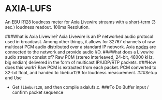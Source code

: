 AXIA-LUFS
=========
An EBU R128 loudness meter for Axia Livewire streams with a short-term (3 sec.) loudness readout. 100ms Resolution.

###What is Axia Livewire?
Axia Livewire is an IP networked audio protocol used in broadcast. Among other things, it allows for 32767 channels of raw multicast PCM audio distributed over a standard IP network. Axia <a href="http://axiaaudio.com/xnodes">nodes</a> are connected to the network and provide audio I/O.
###What does a Livewire audio stream consist of?
Raw PCM (stereo interleaved, 24-bit, 48000 kHz, big endian) delivered in the form of multicast IP/UDP/RTP packets.
###How does this work?
Raw PCM is extracted from each packet. PCM converted to 32-bit float, and handed to libebur128 for loudness measurement.
###Setup and Use
* Get `libebur128`, and then compile axialufs.c.
###To Do
Buffer input / confirm packet sequence
